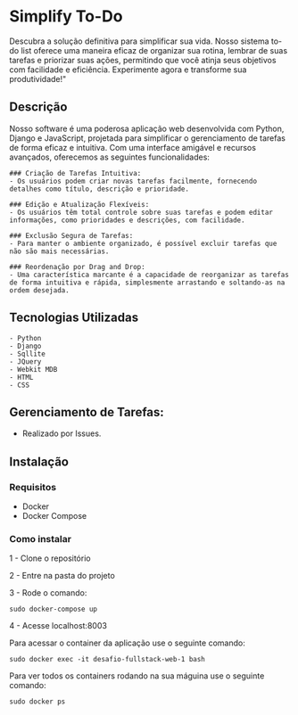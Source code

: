 # Simplify To-Do
Descubra a solução definitiva para simplificar sua vida. Nosso sistema to-do list oferece uma maneira eficaz de organizar sua rotina, lembrar de suas tarefas e priorizar suas ações, permitindo que você atinja seus objetivos com facilidade e eficiência. Experimente agora e transforme sua produtividade!"

## Descrição
Nosso software é uma poderosa aplicação web desenvolvida com Python, Django e JavaScript, projetada para simplificar o gerenciamento de tarefas de forma eficaz e intuitiva. Com uma interface amigável e recursos avançados, oferecemos as seguintes funcionalidades:

    ### Criação de Tarefas Intuitiva:
    - Os usuários podem criar novas tarefas facilmente, fornecendo detalhes como título, descrição e prioridade.

    ### Edição e Atualização Flexíveis: 
    - Os usuários têm total controle sobre suas tarefas e podem editar informações, como prioridades e descrições, com facilidade.

    ### Exclusão Segura de Tarefas: 
    - Para manter o ambiente organizado, é possível excluir tarefas que não são mais necessárias.

    ### Reordenação por Drag and Drop: 
    - Uma característica marcante é a capacidade de reorganizar as tarefas de forma intuitiva e rápida, simplesmente arrastando e soltando-as na ordem desejada.

## Tecnologias Utilizadas
    - Python
    - Django 
    - Sqllite
    - JQuery
    - Webkit MDB
    - HTML
    - CSS

## Gerenciamento de Tarefas:
- Realizado por Issues.

## Instalação 

### Requisitos
* Docker 
* Docker Compose

### Como instalar

1 - Clone o repositório

2 - Entre na pasta do projeto

3 - Rode o comando:
```
sudo docker-compose up
```

4 - Acesse localhost:8003


Para acessar o container da aplicação use o seguinte comando:
```
sudo docker exec -it desafio-fullstack-web-1 bash
```

Para ver todos os containers rodando na sua máguina use o seguinte comando:

```
sudo docker ps
```

